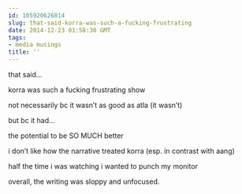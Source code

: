 ```yaml
---
id: 105920626814
slug: that-said-korra-was-such-a-fucking-frustrating
date: 2014-12-23 01:58:30 GMT
tags:
- media musings
title: ''
---
```

<p>that said&#8230;</p>

<p>korra was such a fucking frustrating show</p>

<p>not necessarily bc it wasn&#8217;t as good as atla (it wasn&#8217;t)</p>

<p>but bc it had&#8230;</p>

<p>the potential to be SO MUCH better</p>

<p>i don&#8217;t like how the narrative treated korra (esp. in contrast with aang)</p>

<p>half the time i was watching i wanted to punch my monitor</p>

<p>overall, the writing was sloppy and unfocused.</p>